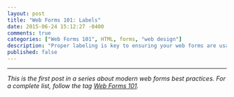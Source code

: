 ```yaml
---
layout: post
title: "Web Forms 101: Labels"
date: 2015-06-24 15:12:27 -0400
comments: true
categories: ["Web Forms 101", HTML, forms, "web design"]
description: "Proper labeling is key to ensuring your web forms are usable."
published: false
---
```



<hr>

*This is the first post in a series about modern web forms best practices. For a complete list, follow the tag [Web Forms 101](/notebook/tags/web-forms-101/).*